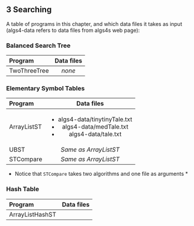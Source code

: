 ## 3 Searching

A table of programs in this chapter, and which data files it takes as input (algs4-data refers to data files from algs4s web page):

### Balanced Search Tree

| Program              | Data files    |
| :--------            |:-------------:|
| TwoThreeTree         | *none* |

### Elementary Symbol Tables

| Program              | Data files    |
| :--------            |:-------------:|
| ArrayListST          | <ul><li>algs4-data/tinytinyTale.txt</li> <li>algs4-data/medTale.txt</li> <li>algs4-data/tale.txt</li></ul> |
| UBST                 | *Same as ArrayListST* |
| STCompare            | *Same as ArrayListST* |

* Notice that `STCompare` takes two algorithms and one file as arguments *

### Hash Table

| Program              | Data files    |
| :--------            |:-------------:|
| ArrayListHashST      |  |
